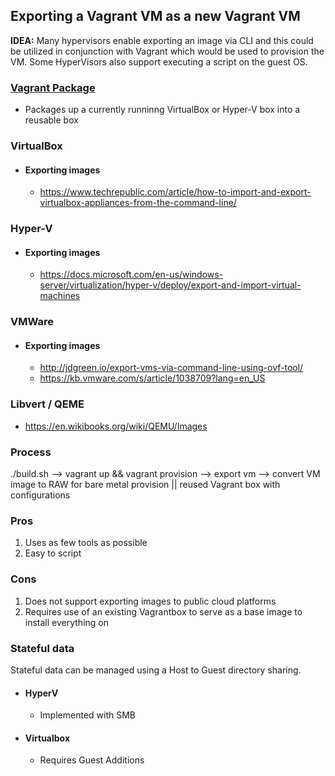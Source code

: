 ## Exporting a Vagrant VM as a new Vagrant VM

**IDEA:** Many hypervisors enable exporting an image via CLI and this could be utilized in conjunction with Vagrant which would be used to provision the VM. Some HyperVisors also support executing a script on the guest OS.

### [Vagrant Package](https://www.vagrantup.com/docs/cli/package.html)
- Packages up a currently runninng VirtualBox or Hyper-V box into a reusable box

### VirtualBox
- #### Exporting images
    - https://www.techrepublic.com/article/how-to-import-and-export-virtualbox-appliances-from-the-command-line/

### Hyper-V
- #### Exporting images
    - https://docs.microsoft.com/en-us/windows-server/virtualization/hyper-v/deploy/export-and-import-virtual-machines

### VMWare
- #### Exporting images
    - http://jdgreen.io/export-vms-via-command-line-using-ovf-tool/
    - https://kb.vmware.com/s/article/1038709?lang=en_US

### Libvert / QEME
- https://en.wikibooks.org/wiki/QEMU/Images

### Process
./build.sh --> vagrant up && vagrant provision  --> export vm --> convert VM image to RAW for bare metal provision || reused Vagrant box with configurations

### Pros
1. Uses as few tools as possible
2. Easy to script


### Cons
1. Does not support exporting images to public cloud platforms
2. Requires use of an existing Vagrantbox to serve as a base image to install everything on

### Stateful data
Stateful data can be managed using a Host to Guest directory sharing.
- #### HyperV
    - Implemented with SMB
- #### Virtualbox
    - Requires Guest Additions